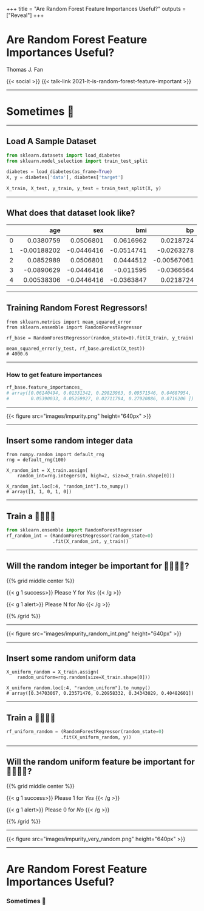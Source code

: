 +++
title = "Are Random Forest Feature Importances Useful?"
outputs = ["Reveal"]
+++

# Are Random Forest Feature Importances Useful?
Thomas J. Fan

{{< social >}}
{{< talk-link 2021-lt-is-random-forest-feature-important >}}

---

# Sometimes 🤔

---

## Load A Sample Dataset

```python
from sklearn.datasets import load_diabetes
from sklearn.model_selection import train_test_split

diabetes = load_diabetes(as_frame=True)
X, y = diabetes['data'], diabetes['target']

X_train, X_test, y_train, y_test = train_test_split(X, y)
```

---

## What does that dataset look like?

|    |         age |        sex |        bmi |          bp |
|---:|------------:|-----------:|-----------:|------------:|
|  0 |  0.0380759  |  0.0506801 |  0.0616962 |  0.0218724  |
|  1 | -0.00188202 | -0.0446416 | -0.0514741 | -0.0263278  |
|  2 |  0.0852989  |  0.0506801 |  0.0444512 | -0.00567061 |
|  3 | -0.0890629  | -0.0446416 | -0.011595  | -0.0366564  |
|  4 |  0.00538306 | -0.0446416 | -0.0363847 |  0.0218724  |

---

## Training Random Forest Regressors!

```python{1-4|6-7}
from sklearn.metrics import mean_squared_error
from sklearn.ensemble import RandomForestRegressor

rf_base = RandomForestRegressor(random_state=0).fit(X_train, y_train)

mean_squared_error(y_test, rf_base.predict(X_test))
# 4000.6
```

---

### How to get feature importances

```python
rf_base.feature_importances_
# array([0.06140494, 0.01331342, 0.29823963, 0.09571546, 0.04687954,
#        0.05390033, 0.05259927, 0.02711794, 0.27920886, 0.0716206 ])
```

---

{{< figure src="images/impurity.png" height="640px" >}}

---

## Insert some random integer data

```python{1-2|4-5|7-8}
from numpy.random import default_rng
rng = default_rng(100)

X_random_int = X_train.assign(
    random_int=rng.integers(0, high=2, size=X_train.shape[0]))

X_random_int.loc[:4, "random_int"].to_numpy()
# array([1, 1, 0, 1, 0])
```

---

## Train a 🎄🎄🎄🎄

```python
from sklearn.ensemble import RandomForestRegressor
rf_random_int = (RandomForestRegressor(random_state=0)
                 .fit(X_random_int, y_train))
```


---

## Will the random integer be important for 🎄🎄🎄🎄?

{{% grid middle center %}}

{{< g 1 success>}}
Please Y for *Yes*
{{< /g >}}

{{< g 1 alert>}}
Please N for *No*
{{< /g >}}

{{% /grid %}}

---

{{< figure src="images/impurity_random_int.png" height="640px" >}}

---

## Insert some random uniform data

```python{1-2|4-5}
X_uniform_random = X_train.assign(
    random_uniform=rng.random(size=X_train.shape[0]))

X_uniform_random.loc[:4, "random_uniform"].to_numpy()
# array([0.34703067, 0.23571476, 0.20958332, 0.34343029, 0.40482601])
```

---

## Train a 🎄🎄🎄🎄

```python
rf_uniform_random = (RandomForestRegressor(random_state=0)
                    .fit(X_uniform_random, y))
```

---

## Will the random uniform feature be important for 🎄🎄🎄🎄?

{{% grid middle center %}}

{{< g 1 success>}}
Please 1 for *Yes*
{{< /g >}}

{{< g 1 alert>}}
Please 0 for *No*
{{< /g >}}

{{% /grid %}}

---

{{< figure src="images/impurity_very_random.png" height="640px" >}}

---

# Are Random Forest Feature Importances Useful?

### **Sometimes** 🤔
